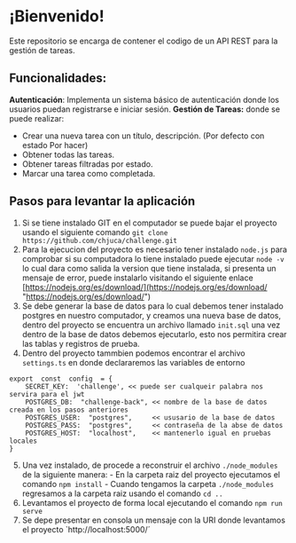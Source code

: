 # ¡Bienvenido!

Este repositorio se encarga de contener el codigo de un API REST para la gestión de tareas.

## Funcionalidades:

**Autenticación**: Implementa un sistema básico de autenticación donde los usuarios puedan registrarse e iniciar sesión. 
**Gestión de Tareas:**  donde se puede realizar: 
-   Crear una nueva tarea con un título, descripción. (Por defecto con estado Por hacer)
-   Obtener todas las tareas.
-   Obtener tareas filtradas por estado.
-   Marcar una tarea como completada.

## Pasos para levantar la aplicación
1.  Si se tiene instalado GIT en el computador se puede bajar el proyecto usando el siguiente comando  `git clone https://github.com/chjuca/challenge.git`
2. Para la ejecucion del proyecto es necesario tener instalado `node.js` para comprobar si su computadora lo tiene instalado puede ejecutar `node -v` lo cual dara como salida la version que tiene instalada, si presenta un mensaje de error, puede instalarlo visitando el siguiente enlace [https://nodejs.org/es/download/](https://nodejs.org/es/download/ "https://nodejs.org/es/download/")
3. Se debe generar la base de datos para lo cual debemos tener instalado postgres en nuestro computador, y creamos una nueva base de datos, dentro del proyecto se encuentra un archivo llamado `init.sql` una vez dentro de la base de datos debemos ejecutarlo, esto nos permitira crear las tablas y registros de prueba.
4. Dentro del proyecto tammbien podemos encontrar el archivo `settings.ts` en donde declararemos las variables de entorno
```  
export  const  config  = {
	SECRET_KEY:  'challenge', << puede ser cualqueir palabra nos servira para el jwt
	POSTGRES_DB:  "challenge-back", << nombre de la base de datos creada en los pasos anteriores
	POSTGRES_USER:  "postgres",		<< ususario de la base de datos
	POSTGRES_PASS:  "postgres",		<< contraseña de la abse de datos
	POSTGRES_HOST:  "localhost",	<< mantenerlo igual en pruebas locales
}
```

5. Una vez instalado, de procede a reconstruir el archivo `./node_modules` de la siguiente manera:
		- En la carpeta raiz del proyecto ejecutamos el comando `npm install`
		- Cuando tengamos la carpeta `./node_modules` regresamos a la carpeta raiz usando el comando `cd ..`
6. Levantamos el proyecto de forma local ejecutando el comando `npm run serve`
7. Se depe presentar en consola un mensaje con la URI donde levantamos el proyecto `http://localhost:5000/´